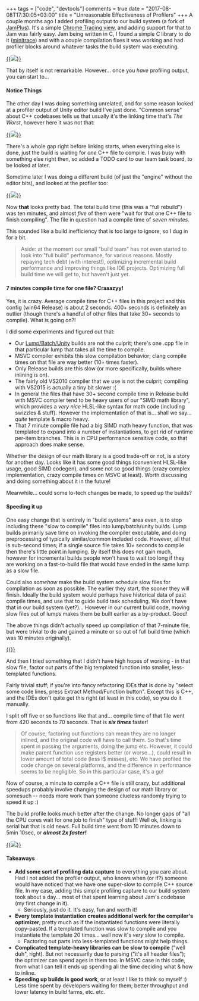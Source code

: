 +++
tags = ["code", "devtools"]
comments = true
date = "2017-08-08T17:30:05+03:00"
title = "Unreasonable Effectiveness of Profilers"
+++
A couple months ago I added profiling output to our build system (a fork of [JamPlus](http://jamplus.org/)).
It's a simple [Chrome Tracing view](/blog/2017/01/23/Chrome-Tracing-as-Profiler-Frontend/),
and adding support for that to Jam was fairly easy. Jam being written in C, I found a simple C library to
do it ([minitrace](https://github.com/hrydgard/minitrace)) and with a couple compilation fixes it was
working and had profiler blocks around whatever tasks the build system was executing.

[{{<img src="/img/blog/2017-08/comptime-profiler.png">}}](/img/blog/2017-08/comptime-profiler.png)

That by itself is not remarkable. However... once you *have* profiling output, you can start to...


#### Notice Things

The other day I was doing something unrelated, and for some reason looked at a profiler output of Unity editor
build I've just done. "Common sense" about C++ codebases tells us that usually it's the linking time
that's *The Worst*, however here it was not that:

[{{<img src="/img/blog/2017-08/comptime-editor-before-mark.png">}}](/img/blog/2017-08/comptime-editor-before-mark.png)

There's a whole gap right before linking starts, when everything else is done, just the build is waiting for *one*
C++ file to compile. I was busy with something else right then, so added a TODO card to our team task board, to be looked at later.

Sometime later I was doing a different build (of just the "engine" without the editor bits), and looked at the profiler
too:

[{{<img src="/img/blog/2017-08/comptime-player-before-crop.png">}}](/img/blog/2017-08/comptime-player-before-crop.png)

Now **that** looks pretty bad. The total build time (this was a "full rebuild") was ten minutes, and almost *five*
of them were "wait for that one C++ file to finish compiling". The file in question had a compile time of
*seven minutes*.

This sounded like a build inefficiency that is too large to ignore, so I dug in for a bit.

> Aside: at the moment our small "build team" has not even started to look into "full build" performance,
> for various reasons. Mostly repaying tech debt (with interest!), optimizing incremental build performance
> and improving things like IDE projects. Optimizing full build time we will get to, but haven't just yet.


#### 7 minutes compile time for one file? Craaazyy!

Yes, it is crazy. Average compile time for C++ files in this project and this config (win64 Release)
is about 2 seconds. 400+ seconds is definitely an outlier (though there's a handful of other files that take
30+ seconds to compile). What is going on?!

I did some experiments and figured out that:

* Our [Lump/Batch/Unity](https://natoshabard.com/the-pros-and-cons-of-lumping-your-builds/) builds are not the culprit; there's one .cpp file in that particular lump that takes
  all the time to compile.
* MSVC compiler exhibits this slow compilation behavior; clang compile times on that file are way better (10+
  times faster).
* Only Release builds are this slow (or more specifically, builds where inlining is on).
* The fairly old VS2010 compiler that we use is not the culprit; compiling with VS2015 is actually a tiny
  bit slower :(
* In general the files that have 30+ second compile time in Release build with MSVC compiler tend to be heavy
  users of our "SIMD math library", which provides a *very nice* HLSL-like syntax for math code (including
  swizzles & stuff). However the implementation of that is... shall we say... *quite* template & macro heavy.
* That 7 minute compile file had a big SIMD math heavy function, that was templated to expand into a number of
  instantiations, to get rid of runtime per-item branches. This is in CPU performance sensitive code, so that
  approach does make sense.

Whether the design of our math library is a good trade-off or not, is a story for another day. Looks like it has
some good things (convenient HLSL-like usage, good SIMD codegen), and some not so good things (crazy complex implementation,
crazy compile times on MSVC at least). Worth discussing and doing something about it in the future!

Meanwhile... could some lo-tech changes be made, to speed up the builds?


#### Speeding it up

One easy change that is entirely in "build systems" area even, is to stop including these "slow to compile"
files into lump/batch/unity builds. Lump builds primarily save time on invoking the compiler executable, and doing
preprocessing of typically similar/common included code. However, all that is sub-second times; if a single source
file takes 10+ seconds to compile then there's little point in lumping. By itself this does not gain much, however
for incremental builds people won't have to wait too long if they are working on a fast-to-build file that would
have ended in the same lump as a slow file.

Could also *somehow* make the build system schedule slow files for compilation as soon as possible.
The earlier they start, the sooner they will finish. Ideally the build system would perhaps have historical data
of past compile times, and use that to guide build task scheduling. We don't have that in our build system (yet?)...
However in our current build code, moving slow files out of lumps makes them be built earlier as a by-product.
Good!

The above things didn't actually speed up compilation of that 7-minute file, but were trivial to do and gained
a minute or so out of full build time (which was 10 minutes originally).

[{{<imgright src="/img/blog/2017-08/comptime-movecode.png" width="200">}}](/img/blog/2017-08/comptime-movecode.png)

And then I tried something that I didn't have high hopes of working - in that slow file, factor out parts of the big
templated function into smaller, less-templated functions.

Fairly trivial stuff; if you're into fancy refactoring IDEs that is done by "select some code lines, press Extract
Method/Function button". Except this is C++, and the IDEs don't quite get this right (at least in this code),
so you do it manually.

I split off five or so functions like that and... compile time of that file went from 420 seconds to 70 seconds.
That is ***six times*** faster!

> Of course, factoring out functions can mean they are no longer inlined, and the original code will have
> to call them. So that's time spent in passing the arguments, doing the jump etc. However, it could make
> parent function use registers better (or worse...), could result in lower amount of total code (less I$ misses),
> etc. We have profiled the code change on several platforms, and the difference in performance
> seems to be negligible. So in this particular case, it's a go!

Now of course, a minute to compile a C++ file is still crazy, but additional speedups probably involve changing
the design of our math library or somesuch -- needs more work than someone clueless randomly
trying to speed it up :)

The build profile looks much better after the change. No longer gaps of "all the CPU cores wait for one job to
finish" type of stuff! Well ok, linking is serial but that is old news. Full build time went from 10 minutes
down to 5min 10sec, or ***almost 2x faster!***

[{{<img src="/img/blog/2017-08/comptime-player-after.png">}}](/img/blog/2017-08/comptime-player-after.png)


#### Takeaways

* **Add some sort of profiling data capture** to everything you care about. Had I not added the profiler output,
  who knows when (or if?) someone would have noticed that we have one super-slow to compile C++ source file.
  In my case, adding this simple profiling capture to our build system took about a day... most of that spent
  learning about Jam's codebase (my first change in it).
  * Seriously, just do it. It's easy, fun and worth it!
* **Every template instantiation creates additional work for the compiler's optimizer**; pretty
  much as if the instantiated functions were literally copy-pasted. If a templated function was slow to compile
  and you instantiate the template 20 times... well now it's *very* slow to compile.
  * Factoring out parts into less-templated functions might help things.
* **Complicated template-heavy libraries can be slow to compile** ("well duh", right). But not necessarily due to parsing ("it's all header
  files"); the optimizer can spend ages in them too. In MSVC case in this code, from what I can tell it ends up spending
  all the time deciding what & how to inline.
* **Speeding up builds is good work**, or at least I like to think so myself :) Less time spent by developers
  waiting for them; better throughput and lower latency in build farms, etc. etc.

